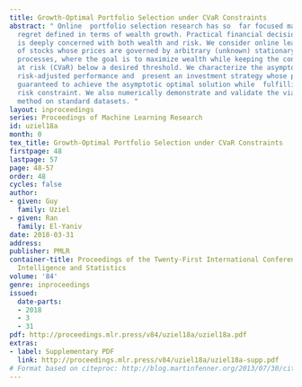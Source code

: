 ```yaml
---
title: Growth-Optimal Portfolio Selection under CVaR Constraints
abstract: " Online  portfolio selection research has so  far focused mainly on minimizing
  regret defined in terms of wealth growth. Practical financial decision making, however,
  is deeply concerned with both wealth and risk. We consider online learning of portfolios
  of stocks whose prices are governed by arbitrary (unknown) stationary and ergodic
  processes, where the goal is to maximize wealth while keeping the conditional value
  at risk (CVaR) below a desired threshold. We characterize the asymptomatically optimal
  risk-adjusted performance and  present an investment strategy whose portfolios are
  guaranteed to achieve the asymptotic optimal solution while  fulfilling  the desired
  risk constraint. We also numerically demonstrate and validate the viability of our
  method on standard datasets. "
layout: inproceedings
series: Proceedings of Machine Learning Research
id: uziel18a
month: 0
tex_title: Growth-Optimal Portfolio Selection under CVaR Constraints
firstpage: 48
lastpage: 57
page: 48-57
order: 48
cycles: false
author:
- given: Guy
  family: Uziel
- given: Ran
  family: El-Yaniv
date: 2018-03-31
address: 
publisher: PMLR
container-title: Proceedings of the Twenty-First International Conference on Artficial
  Intelligence and Statistics
volume: '84'
genre: inproceedings
issued:
  date-parts:
  - 2018
  - 3
  - 31
pdf: http://proceedings.mlr.press/v84/uziel18a/uziel18a.pdf
extras:
- label: Supplementary PDF
  link: http://proceedings.mlr.press/v84/uziel18a/uziel18a-supp.pdf
# Format based on citeproc: http://blog.martinfenner.org/2013/07/30/citeproc-yaml-for-bibliographies/
---
```

